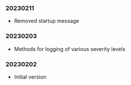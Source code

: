 ### 20230211

  * Removed startup message

### 20230203

  * Methods for logging of various severity levels

### 20230202

  * Initial version
